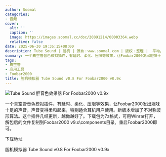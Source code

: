 ```yaml
---
author: Soomal
categories:
- 音频
cover:
  alt: ''
  caption: ''
  image: https://images.soomal.cc/doc/20091214/00003364.webp
  relative: false
date: 2025-06-30 19:36:15+08:00
description: Tube Sound | 胆机 | 源自：www.soomal.com | 版权：整理 |  平均/总评分：08.00/72
summary: 一个真空管音色模拟插件，有延时、柔化、压限等效果，让Foobar2000发出胆味十足的声音，声音变得柔和起来，特别适合耳机用户使用。新版本增加了不对称波形算法。这个插件几经更新，越做越好了。下载包为7z格式，可用Winrar打开，解包后的文件复制到Foobar2000
tags:
- 真空管
- 应用工具
- Foobar2000
title: 胆机模拟器 Tube Sound v0.8 For Foobar2000 v0.9x
---
```


![Tube Sound 胆音色效果器 For Foobar2000 v0.9x](https://images.soomal.cc/doc/20091214/00003364.webp)



一个真空管音色模拟插件，有延时、柔化、压限等效果，让Foobar2000发出胆味十足的声音，声音变得柔和起来，特别适合耳机用户使用。新版本增加了不对称波形算法。这个插件几经更新，越做越好了。下载包为7z格式，可用Winrar打开，解包后的文件复制到Foobar2000 
v9.x\components目录，重启Foobar2000即可。



下载地址



胆机模拟器 Tube Sound v0.8 For Foobar2000 v0.9x